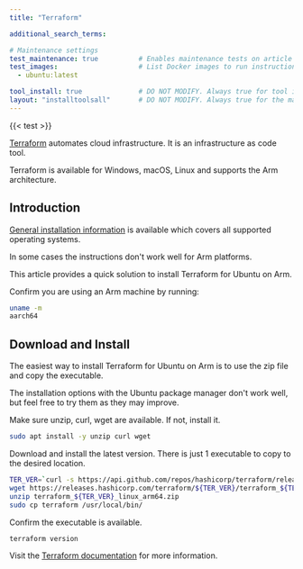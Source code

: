 ```yaml
---
title: "Terraform"

additional_search_terms:

# Maintenance settings
test_maintenance: true          # Enables maintenance tests on article
test_images:                    # List Docker images to run instructions on
  - ubuntu:latest

tool_install: true              # DO NOT MODIFY. Always true for tool installs
layout: "installtoolsall"       # DO NOT MODIFY. Always true for the main page of tool installs
---
```


{{< test >}}

[Terraform](https://www.terraform.io/) automates cloud infrastructure. It is an infrastructure as code tool. 

Terraform is available for Windows, macOS, Linux and supports the Arm architecture. 

## Introduction

[General installation information](https://developer.hashicorp.com/terraform/downloads) is available which covers all supported operating systems. 

In some cases the instructions don't work well for Arm platforms. 

This article provides a quick solution to install Terraform for Ubuntu on Arm.

Confirm you are using an Arm machine by running:

```bash { command_line="user@localhost | 2" }
uname -m
aarch64
```

## Download and Install

The easiest way to install Terraform for Ubuntu on Arm is to use the zip file and copy the executable. 

The installation options with the Ubuntu package manager don't work well, but feel free to try them as they may improve. 

Make sure unzip, curl, wget are available. If not, install it. 

```bash { target="ubuntu:latest" }
sudo apt install -y unzip curl wget
```

Download and install the latest version. There is just 1 executable to copy to the desired location.

```bash { target="ubuntu:latest" }
TER_VER=`curl -s https://api.github.com/repos/hashicorp/terraform/releases/latest | grep tag_name | cut -d: -f2 | tr -d \"\,\v | awk '{$1=$1};1'`
wget https://releases.hashicorp.com/terraform/${TER_VER}/terraform_${TER_VER}_linux_arm64.zip
unzip terraform_${TER_VER}_linux_arm64.zip
sudo cp terraform /usr/local/bin/
```

Confirm the executable is available.

```bash { target="ubuntu:latest" }
terraform version
```

Visit the [Terraform documentation](https://developer.hashicorp.com/terraform/docs) for more information. 
